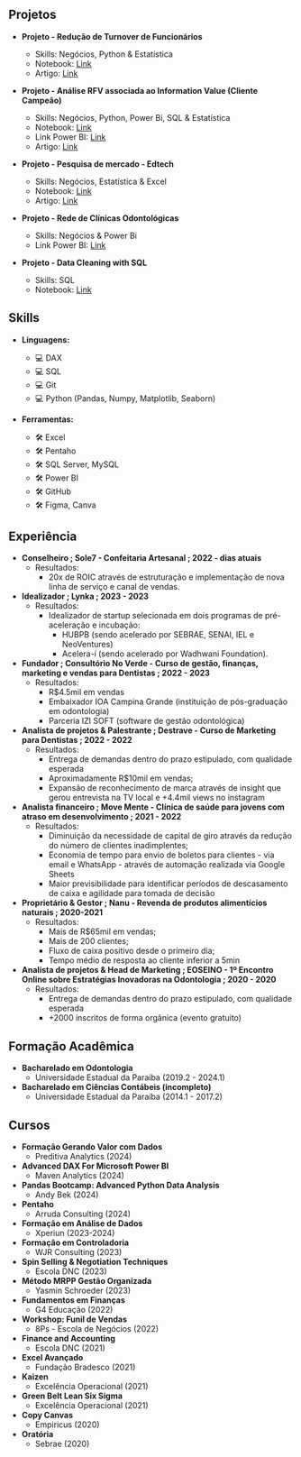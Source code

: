 ## **Projetos**

- **Projeto - Redução de Turnover de Funcionários**
  - Skills: Negócios, Python & Estatística
  - Notebook: [Link](https://github.com/iuryleal/Reducao-de-Turnover)
  - Artigo: [Link](https://medium.com/@iuryleal/redu%C3%A7%C3%A3o-de-turnover-0dd0f4f31f95)

- **Projeto - Análise RFV associada ao Information Value (Cliente Campeão)**
  - Skills: Negócios, Python, Power Bi, SQL & Estatística
  - Notebook: [Link](https://github.com/iuryleal/RFV-Information-Value)
  - Link Power BI: [Link](https://app.powerbi.com/view?r=eyJrIjoiZTlhNWFiNGYtMzlkNi00NjJjLThlYTEtMzk2OTAzMzc3OTUyIiwidCI6ImQyOGI5MzEwLWE5NzQtNGRjOC1iMDg4LTZmMTdhNTJjNjc2MiJ9)
  - Artigo: [Link](https://medium.com/@iuryleal/an%C3%A1lise-rfv-associada-ao-information-value-cliente-campe%C3%A3o-e5104c18c144)
 
- **Projeto - Pesquisa de mercado - Edtech**
  - Skills: Negócios, Estatística & Excel
  - Notebook:  [Link](https://github.com/iuryleal/PesquisaMercadoEdtech)
  - Artigo: [Link](https://medium.com/@iuryleal/pesquisa-de-mercado-edtech-de1c28eb72b5)

- **Projeto - Rede de Clínicas Odontológicas**
  - Skills: Negócios & Power Bi
  - Link Power BI: [Link](https://app.powerbi.com/view?r=eyJrIjoiZDJiNDk3MTMtMzZjNy00OTliLTlhYzMtNWFkNThjNGEyZTJmIiwidCI6ImQyOGI5MzEwLWE5NzQtNGRjOC1iMDg4LTZmMTdhNTJjNjc2MiJ9)
  
- **Projeto - Data Cleaning with SQL**
  - Skills: SQL
  - Notebook: [Link](https://github.com/iuryleal/Data-Cleaning-with-SQL)

## **Skills**
- **Linguagens:**
  - 💻 DAX
  - 💻 SQL
  - 💻 Git
  - 💻 Python (Pandas, Numpy, Matplotlib, Seaborn)

- **Ferramentas:**
  - 🛠️ Excel
  - 🛠️ Pentaho 
  - 🛠️ SQL Server, MySQL
  - 🛠️ Power BI
  - 🛠️ GitHub
  - 🛠️ Figma, Canva

## **Experiência**
- **Conselheiro ; Sole7 - Confeitaria Artesanal ; 2022 - dias atuais**
  - Resultados:
    - 20x de ROIC através de estruturação e implementação de nova linha de serviço e canal de vendas.
- **Idealizador ; Lynka ; 2023 - 2023**
  - Resultados:
    - Idealizador de startup selecionada em dois programas de pré-aceleração e incubação: 
        - HUBPB (sendo acelerado por SEBRAE, SENAI, IEL e NeoVentures) 
        - Acelera-í (sendo acelerado por Wadhwani Foundation).
- **Fundador ; Consultório No Verde - Curso de gestão, finanças, marketing e vendas para Dentistas ; 2022 - 2023**
  - Resultados:
    - R$4.5mil em vendas
    - Embaixador IOA Campina Grande (instituição de pós-graduação em odontologia)
    - Parceria IZI SOFT (software de gestão odontológica)
- **Analista de projetos & Palestrante ; Destrave - Curso de Marketing para Dentistas ; 2022 - 2022**
  - Resultados:
    - Entrega de demandas dentro do prazo estipulado, com qualidade esperada
    - Aproximadamente R$10mil em vendas;
    - Expansão de reconhecimento de marca através de insight que gerou entrevista na TV local e +4.4mil views no instagram
- **Analista financeiro ; Move Mente - Clínica de saúde para jovens com atraso em desenvolvimento ; 2021 - 2022**
  - Resultados:
    - Diminuição da necessidade de capital de giro através da redução do número de clientes inadimplentes;
    - Economia de tempo para envio de boletos para clientes - via email e WhatsApp - através de automação realizada via Google Sheets
    - Maior previsibilidade para identificar períodos de descasamento de caixa e agilidade para tomada de decisão
- **Proprietário & Gestor ; Nanu - Revenda de produtos alimentícios naturais ; 2020-2021**
  - Resultados:
    - Mais de R$65mil em vendas; 
    - Mais de 200 clientes;
    - Fluxo de caixa positivo desde o primeiro dia;
    - Tempo médio de resposta ao cliente inferior a 5min
- **Analista de projetos & Head de Marketing ; EOSEINO - 1º Encontro Online sobre Estratégias Inovadoras na Odontologia ; 2020 - 2020**
  - Resultados:
    - Entrega de demandas dentro do prazo estipulado, com qualidade esperada
    - +2000 inscritos de forma orgânica (evento gratuito)
    
## **Formação Acadêmica**
- **Bacharelado em Odontologia**
  - Universidade Estadual da Paraíba (2019.2 - 2024.1)
- **Bacharelado em Ciências Contábeis (incompleto)**
  - Universidade Estadual da Paraíba (2014.1 - 2017.2)

## **Cursos**
- **Formação Gerando Valor com Dados** 
  -  Preditiva Analytics (2024)
- **Advanced DAX For Microsoft Power BI**
  - Maven Analytics (2024)
- **Pandas Bootcamp: Advanced Python Data Analysis**
  - Andy Bek (2024)
- **Pentaho**
  - Arruda Consulting (2024)
- **Formação em Análise de Dados**
  - Xperiun (2023-2024)
- **Formação em Controladoria**
  - WJR Consulting (2023)
- **Spin Selling & Negotiation Techniques**
  - Escola DNC (2023)
- **Método MRPP Gestão Organizada**
  - Yasmin Schroeder (2023)
- **Fundamentos em Finanças**
  - G4 Educação (2022)
- **Workshop: Funil de Vendas**
  - 8Ps - Escola de Negócios (2022)
- **Finance and Accounting**
  - Escola DNC (2021)
- **Excel Avançado**
  - Fundação Bradesco (2021)
- **Kaizen**
  - Excelência Operacional (2021)
- **Green Belt Lean Six Sigma**
  - Excelência Operacional (2021)
- **Copy Canvas**
  - Empiricus (2020)
- **Oratória**
  - Sebrae (2020)
